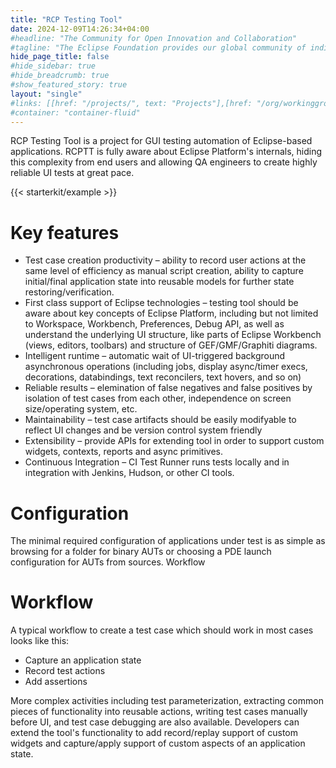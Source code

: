 ```yaml
---
title: "RCP Testing Tool"
date: 2024-12-09T14:26:34+04:00
#headline: "The Community for Open Innovation and Collaboration"
#tagline: "The Eclipse Foundation provides our global community of individuals and organizations with a mature, scalable, and business-friendly environment for open source software collaboration and innovation."
hide_page_title: false
#hide_sidebar: true
#hide_breadcrumb: true
#show_featured_story: true
layout: "single"
#links: [[href: "/projects/", text: "Projects"],[href: "/org/workinggroups/", text: "Working Group"],[href: "/membership/", text: "Members"],[href: "/org/value", text: "Business Value"]]
#container: "container-fluid"
---
```


RCP Testing Tool is a project for GUI testing automation of Eclipse-based applications. RCPTT is fully aware about Eclipse Platform's internals, hiding this complexity from end users and allowing QA engineers to create highly reliable UI tests at great pace.

{{< starterkit/example >}}

# Key features
- Test case creation productivity – ability to record user actions at the same level of efficiency as manual script creation, ability to capture initial/final application state into reusable models for further state restoring/verification.
- First class support of Eclipse technologies – testing tool should be aware about key concepts of Eclipse Platform, including but not limited to Workspace, Workbench, Preferences, Debug API, as well as understand the underlying UI structure, like parts of Eclipse Workbench (views, editors, toolbars) and structure of GEF/GMF/Graphiti diagrams.
- Intelligent runtime – automatic wait of UI-triggered background asynchronous operations (including jobs, display async/timer execs, decorations, databindings, text reconcilers, text hovers, and so on)
- Reliable results – elemination of false negatives and false positives by isolation of test cases from each other, independence on screen size/operating system, etc.
- Maintainability – test case artifacts should be easily modifyable to reflect UI changes and be version control system friendly
- Extensibility – provide APIs for extending tool in order to support custom widgets, contexts, reports and async primitives.
- Continuous Integration – CI Test Runner runs tests locally and in integration with Jenkins, Hudson, or other CI tools.

# Configuration

The minimal required configuration of applications under test is as simple as browsing for a folder for binary AUTs or choosing a PDE launch configuration for AUTs from sources.
Workflow

# Workflow
A typical workflow to create a test case which should work in most cases looks like this:

- Capture an application state
- Record test actions
- Add assertions

More complex activities including test parameterization, extracting common pieces of functionality into reusable actions, writing test cases manually before UI, and test case debugging are also available. Developers can extend the tool's functionality to add record/replay support of custom widgets and capture/apply support of custom aspects of an application state.



